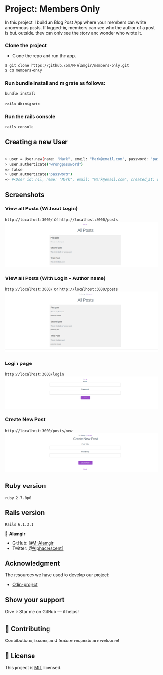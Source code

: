 # Project: Members Only

In this project, I build an Blog Post App where your members can write anonymous posts. If logged-in, members can see who the author of a post is but, outside, they can only see the story and wonder who wrote it.

### Clone the project

- Clone the repo and run the app.

```bash
$ git clone https://github.com/M-Alamgir/members-only.git
$ cd members-only

```

### Run bundle install and migrate as follows:

```bash
bundle install

rails db:migrate
```

### Run the rails console

```bash
rails console

```

## Creating a new User

``` bash

> user = User.new(name: "Mark", email: "Mark@email.com", password: "password")
> user.authenticate("wrongpassword")
=> false
> user.authenticate("password")
=> #<User id: nil, name: "Mark", email: "Mark@email.com", created_at: nil, updated_at: nil, password_digest: [FILTERED]>

```

## Screenshots

### View all Posts (Without Login)

`http://localhost:3000/` or `http://localhost:3000/posts`
![screenshot](app/assets/images/img-1.png)

### View all Posts (With Login - Author name)

`http://localhost:3000/` or `http://localhost:3000/posts`
![screenshot](app/assets/images/img-4.png)

### Login page

`http://localhost:3000/login`
![screenshot](app/assets/images/img-2.png)

### Create New Post

`http://localhost:3000/posts/new`
![screenshot](app/assets/images/img-3.png)

## Ruby version

    ruby 2.7.0p0

## Rails version

    Rails 6.1.3.1

👤 **Alamgir**

- GitHub: [@M-Alamgir](https://github.com/M-Alamgir)
- Twitter: [@Alphacrescent1](https://twitter.com/Alphacrescent1)

## Acknowledgment
The resources we have used to develop our project:

- [Odin-project](https://www.theodinproject.com/paths/full-stack-ruby-on-rails/courses/ruby-on-rails/lessons/authentication#project-2-members-only)

## Show your support

Give ⭐ Star me on GitHub — it helps!

## 🤝 Contributing

Contributions, issues, and feature requests are welcome!

## 📝 License

This project is [MIT](https://opensource.org/licenses/MIT) licensed. 